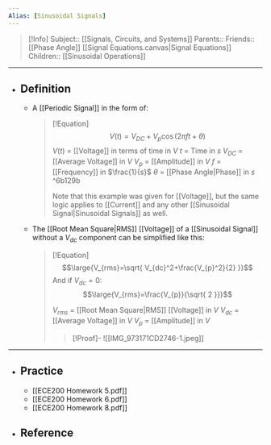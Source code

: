```yaml
---
Alias: [Sinusoidal Signals]
---
```

> [!Info]
> Subject:: [[Signals, Circuits, and Systems]]
> Parents:: 
> Friends:: [[Phase Angle]] [[Signal Equations.canvas|Signal Equations]]
> Children:: [[Sinusoidal Operations]]
---
- ## Definition
	- A [[Periodic Signal]] in the form of:
	  > [!Equation]
	  > $$V(t)=V_{DC}+V_{p}\cos(2\pi ft+\theta)$$
	  > $V(t)$ = [[Voltage]] in terms of time in $V$
	  > $t$ = Time in $s$
	  > $V_{DC}$ = [[Average Voltage]] in $V$
	  > $V_{p}$ = [[Amplitude]] in $V$
	  > $f$ = [[Frequency]] in $\frac{1}{s}$
	  > $\theta$ = [[Phase Angle|Phase]] in $s$ ^6b129b
	  > 
	  > Note that this example was given for [[Voltage]], but the same logic applies to [[Current]] and any other [[Sinusoidal Signal|Sinusoidal Signals]] as well.
	- The [[Root Mean Square|RMS]] [[Voltage]] of a [[Sinusoidal Signal]] without a $V_{dc}$ component can be simplified like this:
	  > [!Equation]
	  > $$\large{V_{rms}=\sqrt{ V_{dc}^2+\frac{V_{p}^2}{2} }}$$
	  > And if $V_{dc}=0$:
	  > $$\large{V_{rms}=\frac{V_{p}}{\sqrt{ 2 }}}$$
	  > 
	  > $V_{rms}$ = [[Root Mean Square|RMS]] [[Voltage]] in $V$
	  > $V_{dc}$ = [[Average Voltage]] in $V$
	  > $V_{p}$ = [[Amplitude]] in $V$
	  > 
	  > > [!Proof]-
	  > > ![[IMG_973171CD2746-1.jpeg]]
---
- ## Practice
	- [[ECE200 Homework 5.pdf]]
	- [[ECE200 Homework 6.pdf]]
	- [[ECE200 Homework 8.pdf]]
- ## Reference